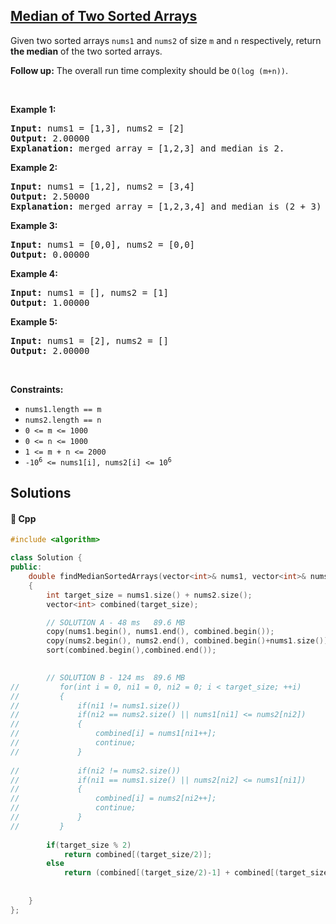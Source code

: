 ## [Median of Two Sorted Arrays](https://leetcode.com/problems/median-of-two-sorted-arrays)

<p>Given two sorted arrays <code>nums1</code> and <code>nums2</code> of size <code>m</code> and <code>n</code> respectively, return <strong>the median</strong> of the two sorted arrays.</p>

<p><strong>Follow up:</strong> The overall run time complexity should be <code>O(log (m+n))</code>.</p>

<p>&nbsp;</p>
<p><strong>Example 1:</strong></p>

<pre>
<strong>Input:</strong> nums1 = [1,3], nums2 = [2]
<strong>Output:</strong> 2.00000
<strong>Explanation:</strong> merged array = [1,2,3] and median is 2.
</pre>

<p><strong>Example 2:</strong></p>

<pre>
<strong>Input:</strong> nums1 = [1,2], nums2 = [3,4]
<strong>Output:</strong> 2.50000
<strong>Explanation:</strong> merged array = [1,2,3,4] and median is (2 + 3) / 2 = 2.5.
</pre>

<p><strong>Example 3:</strong></p>

<pre>
<strong>Input:</strong> nums1 = [0,0], nums2 = [0,0]
<strong>Output:</strong> 0.00000
</pre>

<p><strong>Example 4:</strong></p>

<pre>
<strong>Input:</strong> nums1 = [], nums2 = [1]
<strong>Output:</strong> 1.00000
</pre>

<p><strong>Example 5:</strong></p>

<pre>
<strong>Input:</strong> nums1 = [2], nums2 = []
<strong>Output:</strong> 2.00000
</pre>

<p>&nbsp;</p>
<p><strong>Constraints:</strong></p>

<ul>
	<li><code>nums1.length == m</code></li>
	<li><code>nums2.length == n</code></li>
	<li><code>0 &lt;= m &lt;= 1000</code></li>
	<li><code>0 &lt;= n &lt;= 1000</code></li>
	<li><code>1 &lt;= m + n &lt;= 2000</code></li>
	<li><code>-10<sup>6</sup> &lt;= nums1[i], nums2[i] &lt;= 10<sup>6</sup></code></li>
</ul>


## Solutions
#### 🧠 Cpp
```cpp
#include <algorithm>

class Solution {
public:
    double findMedianSortedArrays(vector<int>& nums1, vector<int>& nums2)
    {
        int target_size = nums1.size() + nums2.size();
        vector<int> combined(target_size);

        // SOLUTION A - 48 ms	89.6 MB
        copy(nums1.begin(), nums1.end(), combined.begin());
        copy(nums2.begin(), nums2.end(), combined.begin()+nums1.size());
        sort(combined.begin(),combined.end());
        

        // SOLUTION B - 124 ms	89.6 MB      
//         for(int i = 0, ni1 = 0, ni2 = 0; i < target_size; ++i)
//         {
//             if(ni1 != nums1.size())
//             if(ni2 == nums2.size() || nums1[ni1] <= nums2[ni2])
//             {
//                 combined[i] = nums1[ni1++];
//                 continue;
//             }
            
//             if(ni2 != nums2.size())
//             if(ni1 == nums1.size() || nums2[ni2] <= nums1[ni1])
//             {
//                 combined[i] = nums2[ni2++];
//                 continue;
//             }
//         }
        
        if(target_size % 2)
            return combined[(target_size/2)];
        else
            return (combined[(target_size/2)-1] + combined[(target_size/2)]) / 2.f;
            
            
    }
};
```

